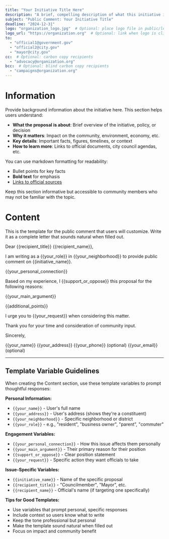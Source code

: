 ```yaml
---
title: "Your Initiative Title Here"
description: "A brief, compelling description of what this initiative is about (1-2 sentences)"
subject: "Public Comment: Your Initiative Title"
deadline: "2024-12-31"
logo: "organization_logo.jpg"  # Optional: place logo file in public/logos/
logo_url: "https://organization.org"  # Optional: link when logo is clicked
to:
  - "official1@government.gov"
  - "official2@city.gov"
  - "mayor@city.gov"
cc:  # Optional: carbon copy recipients
  - "advocacy@organization.org"
bcc:  # Optional: blind carbon copy recipients
  - "campaigns@organization.org"
---
```


# Information

Provide background information about the initiative here. This section helps users understand:

- **What the proposal is about**: Brief overview of the initiative, policy, or decision
- **Why it matters**: Impact on the community, environment, economy, etc.
- **Key details**: Important facts, figures, timelines, or context
- **How to learn more**: Links to official documents, city council agendas, etc.

You can use markdown formatting for readability:
- Bullet points for key facts
- **Bold text** for emphasis
- [Links to official sources](https://example.gov/proposal)

Keep this section informative but accessible to community members who may not be familiar with the topic.

# Content

This is the template for the public comment that users will customize. Write it as a complete letter that sounds natural when filled out.

Dear {{recipient_title}} {{recipient_name}},

I am writing as a {{your_role}} in {{your_neighborhood}} to provide public comment on {{initiative_name}}.

{{your_personal_connection}}

Based on my experience, I {{support_or_oppose}} this proposal for the following reasons:

{{your_main_argument}}

{{additional_points}}

I urge you to {{your_request}} when considering this matter.

Thank you for your time and consideration of community input.

Sincerely,

{{your_name}}
{{your_address}}
{{your_phone}} (optional)
{{your_email}} (optional)

---

## Template Variable Guidelines

When creating the Content section, use these template variables to prompt thoughtful responses:

**Personal Information:**
- `{{your_name}}` - User's full name
- `{{your_address}}` - User's address (shows they're a constituent)
- `{{your_neighborhood}}` - Specific neighborhood or district
- `{{your_role}}` - e.g., "resident", "business owner", "parent", "commuter"

**Engagement Variables:**
- `{{your_personal_connection}}` - How this issue affects them personally
- `{{your_main_argument}}` - Their primary reason for their position
- `{{support_or_oppose}}` - Clear position statement
- `{{your_request}}` - Specific action they want officials to take

**Issue-Specific Variables:**
- `{{initiative_name}}` - Name of the specific proposal
- `{{recipient_title}}` - "Councilmember", "Mayor", etc.
- `{{recipient_name}}` - Official's name (if targeting one specifically)

**Tips for Good Templates:**
- Use variables that prompt personal, specific responses
- Include context so users know what to write
- Keep the tone professional but personal
- Make the template sound natural when filled out
- Focus on impact and community benefit
